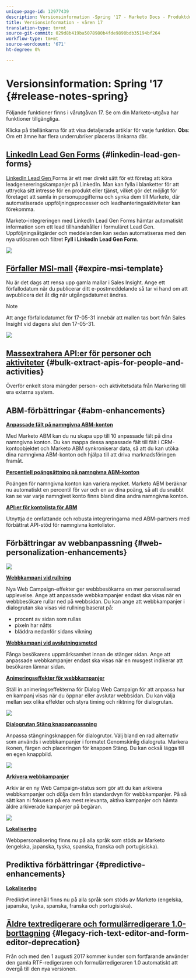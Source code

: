 ```yaml
---
unique-page-id: 12977439
description: Versionsinformation -Spring '17 - Marketo Docs - Produktdokumentation
title: Versionsinformation - våren 17
translation-type: tm+mt
source-git-commit: 029d8b419ba5078980b4fde9890bdb35194bf264
workflow-type: tm+mt
source-wordcount: '671'
ht-degree: 0%

---
```



# Versionsinformation: Spring &#39;17 {#release-notes-spring}

Följande funktioner finns i vårutgåvan 17. Se om din Marketo-utgåva har funktioner tillgängliga.

Klicka på titellänkarna för att visa detaljerade artiklar för varje funktion. **Obs**: Om ett ämne har flera underrubriker placeras länkarna där.

## [LinkedIn Lead Gen Forms](/help/marketo/product-docs/demand-generation/social/social-functions/set-up-linkedin-lead-gen-forms.md) {#linkedin-lead-gen-forms}

[LinkedIn Lead Gen ](https://business.linkedin.com/marketing-solutions/native-advertising/lead-gen-ads) Forms är ett mer direkt sätt för ett företag att köra leadgenereringskampanjer på LinkedIn. Man kan fylla i blanketter för att uttrycka sitt intresse för en produkt eller tjänst, vilket gör det möjligt för företaget att samla in personuppgifterna och synka dem till Marketo, där automatiserade uppföljningsprocesser och leadhanteringsaktiviteter kan förekomma.

Marketo-integreringen med LinkedIn Lead Gen Forms hämtar automatiskt information som ett lead tillhandahåller i formuläret Lead Gen. Uppföljningsåtgärder och meddelanden kan sedan automatiseras med den nya utlösaren och filtret **Fyll i LinkedIn Lead Gen Form**.

![](assets/release-notes-image.png)

## [Förfaller MSI-mall](/help/marketo/product-docs/marketo-sales-insight/msi-for-salesforce/features/actions-in-the-msi-panel/send-marketo-email/publish-an-email-to-sales-insight.md) {#expire-msi-template}

Nu är det dags att rensa upp gamla mallar i Sales Insight. Ange ett förfallodatum när du publicerar ditt e-postmeddelande så tar vi hand om att avpublicera det åt dig när utgångsdatumet ändras.

>[!NOTE]
>
>Att ange förfallodatumet för 17-05-31 innebär att mallen tas bort från Sales Insight vid dagens slut den 17-05-31.

![](assets/four-281-29.png)

## [Massextrahera API:er för personer och aktiviteter](https://developers.marketo.com/rest-api/bulk-extract/) {#bulk-extract-apis-for-people-and-activities}

Överför enkelt stora mängder person- och aktivitetsdata från Markering till era externa system.

## ABM-förbättringar {#abm-enhancements}

**[Anpassade fält på namngivna ABM-konton](https://docs.marketo.com/x/1wnG)**

Med Marketo ABM kan du nu skapa upp till 10 anpassade fält på dina namngivna konton. Du kan mappa dessa anpassade fält till fält i CRM-kontoobjektet och Marketo ABM synkroniserar data, så att du kan utöka dina namngivna ABM-konton och hjälpa till att driva marknadsföringen framåt.

**[Percentiell poängsättning på namngivna ABM-konton](https://docs.marketo.com/display/docs/assets/abmpercentiles.png)**

Poängen för namngivna konton kan variera mycket. Marketo ABM beräknar nu automatiskt en percentil för var och en av dina poäng, så att du snabbt kan se var varje namngivet konto finns bland dina andra namngivna konton.

**[API:er för kontolista för ABM](https://developers.marketo.com/rest-api/lead-database/named-account-lists/)**

Utnyttja de omfattande och robusta integreringarna med ABM-partners med förbättrat API-stöd för namngivna kontolistor.

## Förbättringar av webbanpassning {#web-personalization-enhancements}

![](assets/dialogoptions.png)

**[Webbkampanj vid rullning](/help/marketo/product-docs/web-personalization/working-with-web-campaigns/set-how-your-web-campaign-displays.md)**

Nya Web Campaign-effekter ger webbbesökarna en mer personaliserad upplevelse. Ange att anpassade webbkampanjer endast ska visas när en webbbesökare rullar ned på webbsidan. Du kan ange att webbkampanjer i dialogrutan ska visas vid rullning baserat på:

* procent av sidan som rullas
* pixeln har nåtts
* bläddra nedanför sidans vikning

**[Webbkampanj vid avslutningsmetod](/help/marketo/product-docs/web-personalization/working-with-web-campaigns/set-how-your-web-campaign-displays.md)**

Fånga besökarens uppmärksamhet innan de stänger sidan. Ange att anpassade webbkampanjer endast ska visas när en musgest indikerar att besökaren lämnar sidan.

**[Animeringseffekter för webbkampanjer](/help/marketo/product-docs/web-personalization/working-with-web-campaigns/create-a-new-dialog-web-campaign.md)**

Ställ in animeringseffekterna för Dialog Web Campaign för att anpassa hur en kampanj visas när du öppnar eller avslutar webbsidan. Du kan välja mellan sex olika effekter och styra timing och riktning för dialogrutan.

![](assets/animationoptins.png)

**[Dialogrutan Stäng knappanpassning](/help/marketo/product-docs/web-personalization/working-with-web-campaigns/create-a-new-dialog-web-campaign.md)**

Anpassa stängningsknappen för dialogrutor. Välj bland en rad alternativ som används i webbkampanjer i formatet Genomskinlig dialogruta. Markera ikonen, färgen och placeringen för knappen Stäng. Du kan också lägga till en egen knappbild.

![](assets/dialog-button-fill-5b1-5d.png)

**[Arkivera webbkampanjer](/help/marketo/product-docs/web-personalization/working-with-web-campaigns/archive-a-web-campaign.md)**

Arkiv är en ny Web Campaign-status som gör att du kan arkivera webbkampanjer och dölja dem från standardvyn för webbkampanjer. På så sätt kan ni fokusera på era mest relevanta, aktiva kampanjer och hämta äldre arkiverade kampanjer på begäran.

![](assets/archive-campaign-5b2-5d.png)

**[Lokalisering](/help/marketo/product-docs/administration/settings/select-your-language-locale-and-time-zone.md)**

Webbpersonalisering finns nu på alla språk som stöds av Marketo (engelska, japanska, tyska, spanska, franska och portugisiska).

## Prediktiva förbättringar {#predictive-enhancements}

**[Lokalisering](/help/marketo/product-docs/administration/settings/select-your-language-locale-and-time-zone.md)**

Prediktivt innehåll finns nu på alla språk som stöds av Marketo (engelska, japanska, tyska, spanska, franska och portugisiska).

## [Äldre textredigerare och formulärredigerare 1.0-borttagning](https://nation.marketo.com/docs/DOC-4315) {#legacy-rich-text-editor-and-form-editor-deprecation}

Från och med den 1 augusti 2017 kommer kunder som fortfarande använder den gamla RTF-redigeraren och formulärredigeraren 1.0 automatiskt att övergå till den nya versionen.
